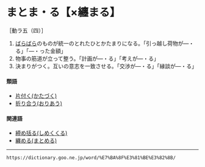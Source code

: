 # まとま・る【×纏まる】

［動ラ五（四）］
1.  [ばらばら](ばらばら)のものが統一のとれたひとかたまりになる。「引っ越し荷物が―・る」「―・った金額」
2.  物事の筋道が立って整う。「計画が―・る」「考えが―・る」
3.  決まりがつく。互いの意志を一致させる。「交渉が―・る」「縁談が―・る」
    

#### 類語

-   [片付く(かたづく)](https://dictionary.goo.ne.jp/word/%E7%89%87%E4%BB%98%E3%81%8F/#jn-41930)
-   [折り合う(おりあう)](https://dictionary.goo.ne.jp/word/%E6%8A%98%E5%90%88%E3%81%86/#jn-33802)

#### 関連語

-   [締め括る(しめくくる)](https://dictionary.goo.ne.jp/word/%E7%B7%A0%E3%82%81%E6%8B%AC%E3%82%8B/#jn-101010)
-   [纏める(まとめる)](https://dictionary.goo.ne.jp/word/%E7%BA%8F%E3%82%81%E3%82%8B/#jn-209098)

---
`https://dictionary.goo.ne.jp/word/%E7%BA%8F%E3%81%BE%E3%82%8B/`